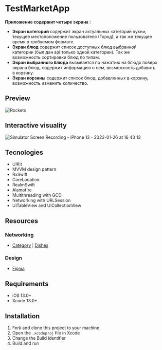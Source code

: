 # TestMarketApp

**Приложение содержит четыре экрана :** 
 * **Экран категорий** содержит экран актуальных категорий кухни, текущее местоположение пользователя (Город), а так же текущее время в требуемом формате.
 * **Экран блюд** содержит список доступных блюд выбранной категории (был дан api только одной категории). Так же возможность сортировки блюд по типам. 
 * **Экран выбранного блюда** вызывается по нажатию на блюдо поверх экрана блюд, содержит информацию о нем, возможность добавить в корзину.
 * **Экран корзины** содержит список блюд, добавленных в корзину, возможность изменить количество.
 
## Preview
![Rockets]()
## Interactive visuality
![Simulator Screen Recording - iPhone 13 - 2023-01-26 at 16 43 13]()

## Tecnologies

* UIKit
* MVVM design pattern
* RxSwift
* CoreLocation
* RealmSwift
* Alamofire
* Multithreading with GCD
* Networking with URLSession
* UITableView and UICollectionView

## Resources
### Networking
* [Category](https://run.mocky.io/v3/058729bd-1402-4578-88de-265481fd7d54) | [Dishes](https://run.mocky.io/v3/aba7ecaa-0a70-453b-b62d-0e326c859b3b)
### Design
* [Figma](https://www.figma.com/file/fSVhgQTluvoqkAa6ZnpQQO/%D0%A2%D0%B5%D1%81%D1%82%D0%BE%D0%B2%D0%BE%D0%B5-%D0%BF%D1%80%D0%B8%D0%BB%D0%BE%D0%B6%D0%B5%D0%BD%D0%B8%D0%B5_ios?type=design&node-id=0%3A1&mode=design&t=i8rS3cLLnEqkBIgg-1) 

## Requirements
* iOS 13.0+
* Xcode 13.0+

## Installation
1. Fork and clone this project to your machine
2. Open the `.xcodeproj` file in Xcode
3. Change the Build identifier
4. Build and run

